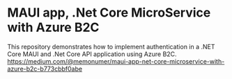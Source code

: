 # MAUI app, .Net Core MicroService with Azure B2C
This repository demonstrates how to implement authentication in a .NET Core MAUI and .Net Core API application using Azure B2C.
https://medium.com/@memonumer/maui-app-net-core-microservice-with-azure-b2c-b773cbbf0abe
